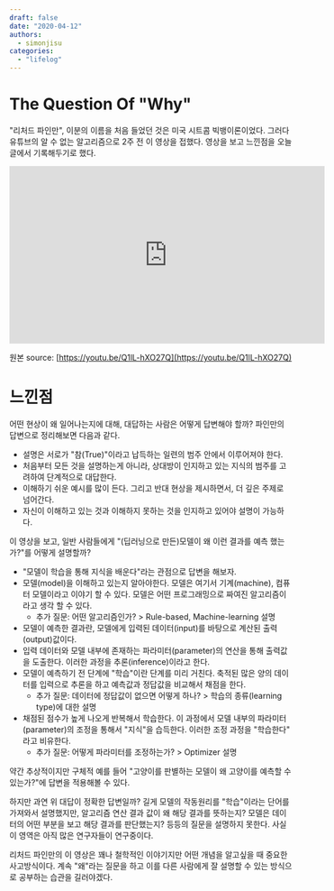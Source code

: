```yaml
---
draft: false
date: "2020-04-12"
authors:
  - simonjisu
categories:
  - "lifelog"
---
```


# The Question Of "Why"

"리처드 파인만", 이분의 이름을 처음 들었던 것은 미국 시트콤 빅뱅이론이었다. 그러다 유튜브의 알 수  없는 알고리즘으로 2주 전 이 영상을 접했다. 영상을 보고 느낀점을 오늘 글에서 기록해두기로 했다.

<!-- more -->

<iframe width="560" height="315" src="https://www.youtube.com/embed/3smc7jbUPiE" frameborder="0" allow="accelerometer; autoplay; encrypted-media; gyroscope; picture-in-picture" allowfullscreen></iframe>

원본 source: [https://youtu.be/Q1lL-hXO27Q](https://youtu.be/Q1lL-hXO27Q)

# 느낀점

어떤 현상이 왜 일어나는지에 대해, 대답하는 사람은 어떻게 답변해야 할까? 파인만의 답변으로 정리해보면 다음과 같다.

* 설명은 서로가 "참(True)"이라고 납득하는 일련의 범주 안에서 이루어져야 한다. 
* 처음부터 모든 것을 설명하는게 아니라, 상대방이 인지하고 있는 지식의 범주를 고려하여 단계적으로 대답한다.
* 이해하기 쉬운 예시를 많이 든다. 그리고 반대 현상을 제시하면서, 더 깊은 주제로 넘어간다. 
* 자신이 이해하고 있는 것과 이해하지 못하는 것을 인지하고 있어야 설명이 가능하다.

이 영상을 보고, 일반 사람들에게 "(딥러닝으로 만든)모델이 왜 이런 결과를 예측 했는가?"를 어떻게 설명할까?

* "모델이 학습을 통해 지식을 배운다"라는 관점으로 답변을 해보자.
* 모델(model)을 이해하고 있는지 알아야한다. 모델은 여기서 기계(machine), 컴퓨터 모델이라고 이야기 할 수 있다. 모델은 어떤 프로그래밍으로 짜여진 알고리즘이라고 생각 할 수 있다.
    * 추가 질문: 어떤 알고리즘인가? > Rule-based, Machine-learning 설명
* 모델이 예측한 결과란, 모델에게 입력된 데이터(input)를 바탕으로 계산된 출력(output)값이다. 
* 입력 데이터와 모델 내부에 존재하는 파라미터(parameter)의 연산을 통해 출력값을 도출한다. 이러한 과정을 추론(inference)이라고 한다.
* 모델이 예측하기 전 단계에 "학습"이란 단계를 미리 거친다. 축적된 많은 양의 데이터를 입력으로 추론을 하고 예측값과 정답값을 비교해서 채점을 한다.
    * 추가 질문: 데이터에 정답값이 없으면 어떻게 하나? > 학습의 종류(learning type)에 대한 설명
* 채점된 점수가 높게 나오게 반복해서 학습한다. 이 과정에서 모델 내부의 파라미터(parameter)의 조정을 통해서 "지식"을 습득한다. 이러한 조정 과정을 "학습한다" 라고 비유한다.
    * 추가 질문: 어떻게 파라미터를 조정하는가? > Optimizer 설명

약간 추상적이지만 구체적 예를 들어 "고양이를 판별하는 모델이 왜 고양이를 예측할 수 있는가?"에 답변을 적용해볼 수 있다.

하지만 과연 위 대답이 정확한 답변일까? 길게 모델의 작동원리를 "학습"이라는 단어를 가져와서 설명했지만, 알고리즘 연산 결과 값이 왜 해당 결과를 뜻하는지? 모델은 데이터의 어떤 부분을 보고 해당 결과를 판단했는지? 등등의 질문을 설명하지 못한다. 사실 이 영역은 아직 많은 연구자들이 연구중이다.

리처드 파인만의 이 영상은 꽤나 철학적인 이야기지만 어떤 개념을 알고싶을 때 중요한 사고방식이다. 계속 "왜"라는 질문을 하고 이를 다른 사람에게 잘 설명할 수 있는 방식으로 공부하는 습관을 길러야겠다.